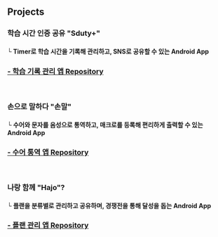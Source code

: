 
<br/>

## Projects
### 학습 시간 인증 공유 "Sduty+"
#### └ Timer로 학습 시간을 기록해 관리하고, SNS로 공유할 수 있는 Android App
### <b><a href="https://github.com/forlivd/SdutyPlus">- 학습 기록 관리 앱 Repository </a></b>

<br/>

### 손으로 말하다 "손말"
#### └ 수어와 문자를 음성으로 통역하고, 매크로를 등록해 편리하게 출력할 수 있는 Android App
### <b><a href="https://github.com/forlivd/Sonmal">- 수어 통역 앱  Repository </a></b>

</br>

### 나랑 함께 "Hajo"? 
#### └ 플랜을 분류별로 관리하고 공유하며, 경쟁전을 통해 달성을 돕는 Android App
### <b><a href="https://github.com/forlivd/Hajo/">- 플랜 관리 앱  Repository </a></b>

